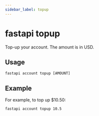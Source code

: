 ```yaml
---
sidebar_label: topup
---
```


# fastapi topup

Top-up your account. The amount is in USD.

## Usage

    fastapi account topup [AMOUNT]

## Example

For example, to top up $10.50:

    fastapi account topup 10.5

